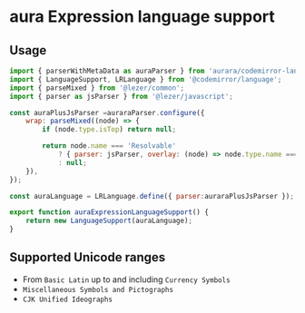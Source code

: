 # aura Expression language support

## Usage

```js
import { parserWithMetaData as auraParser } from 'aurara/codemirror-lang';
import { LanguageSupport, LRLanguage } from '@codemirror/language';
import { parseMixed } from '@lezer/common';
import { parser as jsParser } from '@lezer/javascript';

const auraPlusJsParser =auraraParser.configure({
	wrap: parseMixed((node) => {
		if (node.type.isTop) return null;

		return node.name === 'Resolvable'
			? { parser: jsParser, overlay: (node) => node.type.name === 'Resolvable' }
			: null;
	}),
});

const auraLanguage = LRLanguage.define({ parser:auraraPlusJsParser });

export function auraExpressionLanguageSupport() {
	return new LanguageSupport(auraLanguage);
}
```

## Supported Unicode ranges

- From `Basic Latin` up to and including `Currency Symbols`
- `Miscellaneous Symbols and Pictographs`
- `CJK Unified Ideographs`
